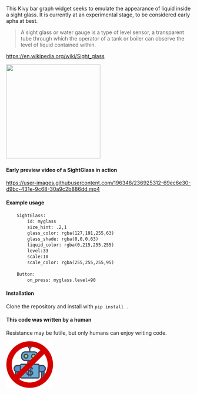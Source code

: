 This Kivy bar graph widget seeks to emulate the appearance of liquid inside a sight glass. It is currently at an experimental stage, to be considered early apha at best. 

> A sight glass or water gauge is a type of level sensor, a transparent tube through which the operator of a tank or boiler can observe the level of liquid contained within. 

https://en.wikipedia.org/wiki/Sight_glass

<img width="256" height="256" src="https://github.com/clickworkorange/KivySightGlass/assets/196348/ed7e3588-d459-4c0e-b272-cd42b7b79896" />

#### Early preview video of a SightGlass in action
 
https://user-images.githubusercontent.com/196348/236925312-69ec6e30-d9bc-431e-9c68-30a9c2b886dd.mp4

#### Example usage
````kv
    SightGlass:
        id: myglass
        size_hint: .2,1
        glass_color: rgba(127,191,255,63)
        glass_shade: rgba(0,0,0,63)
        liquid_color: rgba(0,215,255,255)
        level:33
        scale:10
        scale_color: rgba(255,255,255,95)

    Button:
        on_press: myglass.level=90
````

#### Installation
Clone the repository and install with `pip install .`

#### This code was written by a human
Resistance may be futile, but only humans can enjoy writing code. 

<img src="/human_coder.png" alt="Bad Bot" width="128" height="128" />
